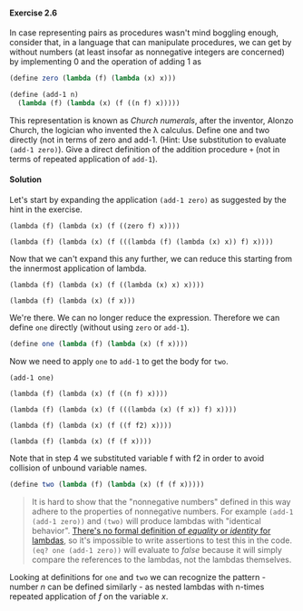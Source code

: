 ﻿#### Exercise 2.6
In case representing pairs as procedures wasn't mind boggling enough, consider that, in a language that can manipulate procedures, we can get by without numbers (at least insofar as nonnegative integers are concerned) by implementing 0 and the operation of adding 1 as

```scheme
(define zero (lambda (f) (lambda (x) x)))

(define (add-1 n)
  (lambda (f) (lambda (x) (f ((n f) x)))))
  ```
This representation is known as *Church numerals*, after the inventor, Alonzo Church, the logician who invented the λ calculus.
Define one and two directly (not in terms of zero and add-1. (Hint: Use substitution to evaluate `(add-1 zero)`). Give a direct definition of the addition procedure `+` (not in terms of repeated application of `add-1`).

#### Solution
Let's start by expanding the application `(add-1 zero)` as suggested by the hint in the exercise.

`(lambda (f) (lambda (x) (f ((zero f) x))))`

`(lambda (f) (lambda (x) (f (((lambda (f) (lambda (x) x)) f) x))))`

Now that we can't expand this any further, we can reduce this starting from the innermost application of lambda.

`(lambda (f) (lambda (x) (f ((lambda (x) x) x))))`

`(lambda (f) (lambda (x) (f x)))`

We're there. We can no longer reduce the expression. Therefore we can define `one` directly (without using `zero` or `add-1`).
```scheme
(define one (lambda (f) (lambda (x) (f x))))
  ```
Now we need to apply `one` to `add-1` to get the body for `two`.

`(add-1 one)`

`(lambda (f) (lambda (x) (f ((n f) x))))`

`(lambda (f) (lambda (x) (f (((lambda (x) (f x)) f) x))))`

`(lambda (f) (lambda (x) (f ((f f2) x))))`

`(lambda (f) (lambda (x) (f (f x))))`

Note that in step 4 we substituted variable f with f2 in order to avoid collision of unbound variable names.
```scheme
(define two (lambda (f) (lambda (x) (f (f x)))))
```

> It is hard to show that the "nonnegative numbers" defined in this way adhere to the properties of nonnegative numbers. For example `(add-1 (add-1 zero))` and `(two)` will produce lambdas with "identical behavior". [There's no formal definition of *equality* or *identity* for lambdas](https://stackoverflow.com/questions/33883671/how-to-test-if-two-functions-are-the-same),  so it's impossible to write assertions to test this in the code. `(eq? one (add-1 zero))` will evaluate to *false* because it will simply compare the references to the lambdas, not the lambdas themselves.

Looking at definitions for `one` and `two` we can recognize the pattern - number *n* can be defined similarly - as nested lambdas with n-times repeated application of *f* on the variable *x*.
